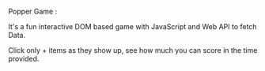 Popper Game : 

It's a fun interactive DOM based game with JavaScript and Web API to fetch Data.

Click only + items as they show up, see how much you can score in the time provided.

